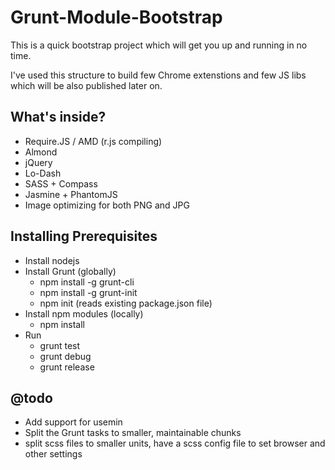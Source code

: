 # Grunt-Module-Bootstrap

This is a quick bootstrap project which will get you up and running in no time.

I've used this structure to build few Chrome extenstions and few JS libs which will be also published later on.

## What's inside?
  - Require.JS / AMD (r.js compiling)
  - Almond
  - jQuery
  - Lo-Dash
  - SASS + Compass
  - Jasmine + PhantomJS
  - Image optimizing for both PNG and JPG

## Installing Prerequisites
  - Install nodejs
  - Install Grunt (globally)
    - npm install -g grunt-cli
    - npm install -g grunt-init
    - npm init (reads existing package.json file)
  - Install npm modules (locally)
    - npm install
  - Run
    - grunt test
    - grunt debug
    - grunt release
    

## @todo
  - Add support for usemin
  - Split the Grunt tasks to smaller, maintainable chunks
  - split scss files to smaller units, have a scss config file to set browser and other settings
